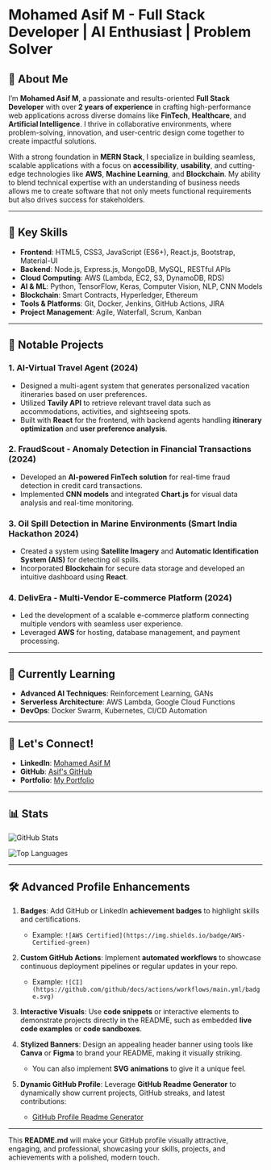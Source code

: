 # Mohamed Asif M - Full Stack Developer | AI Enthusiast | Problem Solver

## 👋 About Me

I’m **Mohamed Asif M**, a passionate and results-oriented **Full Stack Developer** with over **2 years of experience** in crafting high-performance web applications across diverse domains like **FinTech**, **Healthcare**, and **Artificial Intelligence**. I thrive in collaborative environments, where problem-solving, innovation, and user-centric design come together to create impactful solutions.

With a strong foundation in **MERN Stack**, I specialize in building seamless, scalable applications with a focus on **accessibility**, **usability**, and cutting-edge technologies like **AWS**, **Machine Learning**, and **Blockchain**. My ability to blend technical expertise with an understanding of business needs allows me to create software that not only meets functional requirements but also drives success for stakeholders.

---

## 💼 Key Skills

- **Frontend**: HTML5, CSS3, JavaScript (ES6+), React.js, Bootstrap, Material-UI
- **Backend**: Node.js, Express.js, MongoDB, MySQL, RESTful APIs
- **Cloud Computing**: AWS (Lambda, EC2, S3, DynamoDB, RDS)
- **AI & ML**: Python, TensorFlow, Keras, Computer Vision, NLP, CNN Models
- **Blockchain**: Smart Contracts, Hyperledger, Ethereum
- **Tools & Platforms**: Git, Docker, Jenkins, GitHub Actions, JIRA
- **Project Management**: Agile, Waterfall, Scrum, Kanban

---

## 🚀 Notable Projects

### 1. **AI-Virtual Travel Agent** (2024)
- Designed a multi-agent system that generates personalized vacation itineraries based on user preferences.
- Utilized **Tavily API** to retrieve relevant travel data such as accommodations, activities, and sightseeing spots.
- Built with **React** for the frontend, with backend agents handling **itinerary optimization** and **user preference analysis**.
  
### 2. **FraudScout - Anomaly Detection in Financial Transactions** (2024)
- Developed an **AI-powered FinTech solution** for real-time fraud detection in credit card transactions.
- Implemented **CNN models** and integrated **Chart.js** for visual data analysis and real-time monitoring.

### 3. **Oil Spill Detection in Marine Environments** (Smart India Hackathon 2024)
- Created a system using **Satellite Imagery** and **Automatic Identification System (AIS)** for detecting oil spills.
- Incorporated **Blockchain** for secure data storage and developed an intuitive dashboard using **React**.

### 4. **DelivEra - Multi-Vendor E-commerce Platform** (2024)
- Led the development of a scalable e-commerce platform connecting multiple vendors with seamless user experience.
- Leveraged **AWS** for hosting, database management, and payment processing.

---

## 🌱 Currently Learning

- **Advanced AI Techniques**: Reinforcement Learning, GANs
- **Serverless Architecture**: AWS Lambda, Google Cloud Functions
- **DevOps**: Docker Swarm, Kubernetes, CI/CD Automation

---

## 🔗 Let's Connect!

- **LinkedIn**: [Mohamed Asif M](https://www.linkedin.com/in/mohamed-asif-m/)
- **GitHub**: [Asif's GitHub](https://github.com/asif-profile)
- **Portfolio**: [My Portfolio](https://myportfolio.com/asif)

---

## 📊 Stats

![GitHub Stats](https://github-readme-stats.vercel.app/api?username=asif-mp3&show_icons=true&theme=radical)

![Top Languages](https://github-readme-stats.vercel.app/api/top-langs/?username=asif-mp3&layout=compact&theme=radical)

---

## 🛠 Advanced Profile Enhancements

1. **Badges**: Add GitHub or LinkedIn **achievement badges** to highlight skills and certifications.
   - Example: `![AWS Certified](https://img.shields.io/badge/AWS-Certified-green)`
   
2. **Custom GitHub Actions**: Implement **automated workflows** to showcase continuous deployment pipelines or regular updates in your repo.
   - Example: `![CI](https://github.com/github/docs/actions/workflows/main.yml/badge.svg)`

3. **Interactive Visuals**: Use **code snippets** or interactive elements to demonstrate projects directly in the README, such as embedded **live code examples** or **code sandboxes**.

4. **Stylized Banners**: Design an appealing header banner using tools like **Canva** or **Figma** to brand your README, making it visually striking.
   - You can also implement **SVG animations** to give it a unique feel.

5. **Dynamic GitHub Profile**: Leverage **GitHub Readme Generator** to dynamically show current projects, GitHub streaks, and latest contributions:
   - [GitHub Profile Readme Generator](https://arturssmirnovs.github.io/github-profile-readme-generator/)

---

This **README.md** will make your GitHub profile visually attractive, engaging, and professional, showcasing your skills, projects, and achievements with a polished, modern touch.

